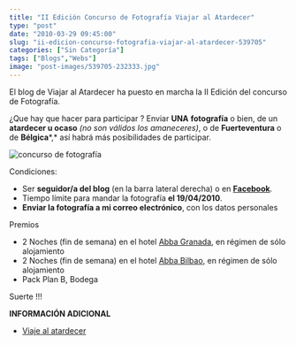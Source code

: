 ```yaml
---
title: "II Edición Concurso de Fotografía Viajar al Atardecer"
type: "post"
date: "2010-03-29 09:45:00"
slug: "ii-edicion-concurso-fotografia-viajar-al-atardecer-539705"
categories: ["Sin Categoría"]
tags: ["Blogs","Webs"]
image: "post-images/539705-232333.jpg"
---
```


 El blog de Viajar al Atardecer ha puesto en marcha la II Edición del concurso de Fotografía.

¿Que hay que hacer para participar ? Enviar **UNA** **fotografía** o bien, de un **atardecer u ocaso** *(no son válidos los amaneceres)*, o de **Fuerteventura** o de **Bélgica***,* así habrá más posibilidades de participar.

![concurso de fotografía](post-images/539705-232333.jpg "concurso de fotografía")

Condiciones:

- Ser **seguidor/a del blog** (en la barra lateral derecha) o en [**Facebook**](http://www.facebook.com/pages/Madrid/Un-Viaje-Al-Atardecer/127537817116?ref=ts).
- Tiempo límite para mandar la fotografía **el 19/04/2010**.
- **Enviar la fotografía a mi correo electrónico**, con los datos personales

Premios

- 2 Noches (fin de semana) en el hotel [Abba Granada](http://www.abbagranadahotel.com/), en régimen de sólo alojamiento
- 2 Noches (fin de semana) en el hotel [Abba Bilbao](http://www.abbaparquehotel.com/), en régimen de sólo alojamiento
- Pack Plan B, Bodega

Suerte !!!

**INFORMACIÓN ADICIONAL**

- [Viaje al atardecer](http://www.viajealatardecer.com/2010/03/ii-concurso.html)